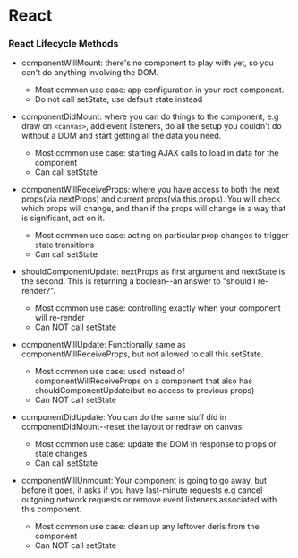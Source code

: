 # React
### React Lifecycle Methods
- componentWillMount: there's no component to play with yet, so you can't do anything involving the DOM.
  - Most common use case: app configuration in your root component.
  - Do not call setState, use default state instead

- componentDidMount: where you can do things to the component, e.g draw on ```<canvas>```, add event listeners, do all the setup you couldn't do without a DOM and start getting all the data you need.
  - Most common use case: starting AJAX calls to load in data for the component
  - Can call setState

- componentWillReceiveProps: where you have access to both the next props(via nextProps) and current props(via this.props). You will check which props will change, and then if the props will change in a way that is significant, act on it.
  - Most common use case: acting on particular prop changes to trigger state transitions
  - Can call setState

- shouldComponentUpdate: nextProps as first argument and nextState is the second. This is returning a boolean--an answer to "should I re-render?".
  - Most common use case: controlling exactly when your component will re-render
  - Can NOT call setState

- componentWillUpdate: Functionally same as componentWillReceiveProps, but not allowed to call this.setState.
  - Most common use case: used instead of componentWillReceiveProps on a component that also has shouldComponentUpdate(but no access to previous props)
  - Can NOT call setState

- componentDidUpdate: You can do the same stuff did in componentDidMount--reset the layout or redraw on canvas.
  - Most common use case: update the DOM in response to props or state changes
  - Can call setState

- componentWillUnmount: Your component is going to go away, but before it goes, it asks if you have last-minute requests e.g cancel outgoing network requests or remove event listeners associated with this component.
  - Most common use case: clean up any leftover deris from the component
  - Can NOT call setState

  
